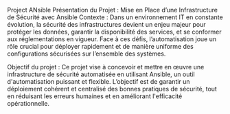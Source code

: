 Project ANsible
Présentation du Projet : Mise en Place d’une Infrastructure de Sécurité avec Ansible
Contexte :
Dans un environnement IT en constante évolution, la sécurité des infrastructures devient un enjeu majeur pour protéger les données, garantir la disponibilité des services, et se conformer aux réglementations en vigueur. Face à ces défis, l’automatisation joue un rôle crucial pour déployer rapidement et de manière uniforme des configurations sécurisées sur l’ensemble des systèmes.

Objectif du projet :
Ce projet vise à concevoir et mettre en œuvre une infrastructure de sécurité automatisée en utilisant Ansible, un outil d'automatisation puissant et flexible. L’objectif est de garantir un déploiement cohérent et centralisé des bonnes pratiques de sécurité, tout en réduisant les erreurs humaines et en améliorant l'efficacité opérationnelle.
